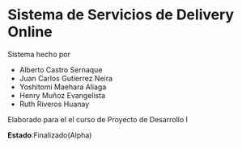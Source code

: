 Sistema de Servicios de Delivery Online
====
Sistema hecho por
 - Alberto Castro Sernaque
 - Juan Carlos Gutierrez Neira
 - Yoshitomi Maehara Aliaga
 - Henry Muñoz Evangelista
 - Ruth Riveros Huanay

Elaborado para el el curso de Proyecto de Desarrollo I

**Estado**:Finalizado(Alpha)
